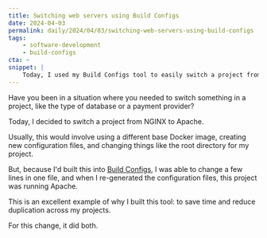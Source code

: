 ```yaml
---
title: Switching web servers using Build Configs
date: 2024-04-03
permalink: daily/2024/04/03/switching-web-servers-using-build-configs
tags:
    - software-development
    - build-configs
cta: ~
snippet: |
    Today, I used my Build Configs tool to easily switch a project from one web server to another.
---
```


Have you been in a situation where you needed to switch something in a project, like the type of database or a payment provider?

Today, I decided to switch a project from NGINX to Apache.

Usually, this would involve using a different base Docker image, creating new configuration files, and changing things like the root directory for my project.

But, because I'd built this into [Build Configs], I was able to change a few lines in one file, and when I re-generated the configuration files, this project was running Apache.

This is an excellent example of why I built this tool: to save time and reduce duplication across my projects.

For this change, it did both.

[build configs]: {{site.url}}/talks/building-build-configs
